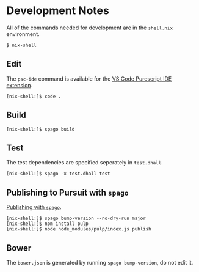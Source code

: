 # Development Notes

All of the commands needed for development are in the `shell.nix` environment.

```
$ nix-shell
```

## Edit

The `psc-ide` command is available for the [VS Code Purescript IDE extension](https://github.com/nwolverson/vscode-ide-purescript.git).

```
[nix-shell:]$ code .
```

## Build

```
[nix-shell:]$ spago build
```

## Test

The test dependencies are specified seperately in `test.dhall`.

```
[nix-shell:]$ spago -x test.dhall test
```

## Publishing to Pursuit with `spago`

[Publishing with `spago`](https://github.com/purescript/spago#publish-my-library).

```
[nix-shell:]$ spago bump-version --no-dry-run major
[nix-shell:]$ npm install pulp
[nix-shell:]$ node node_modules/pulp/index.js publish
```

## Bower

The `bower.json` is generated by running `spago bump-version`, do not edit it.